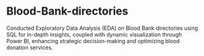 # Blood-Bank-directories
Conducted Exploratory Data Analysis (EDA) on Blood Bank directories using SQL for in-depth insights, coupled with dynamic visualization through Power BI, enhancing strategic decision-making and optimizing blood donation services.
